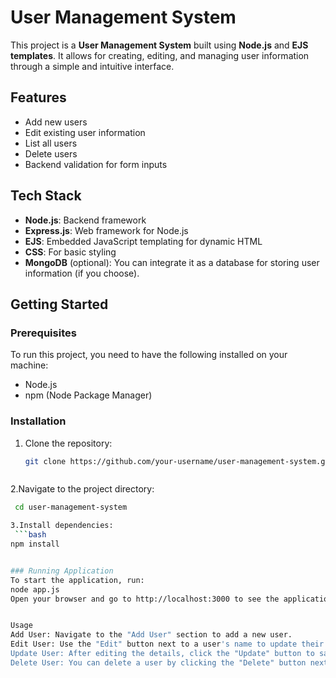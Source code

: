 # User Management System

This project is a **User Management System** built using **Node.js** and **EJS templates**. It allows for creating, editing, and managing user information through a simple and intuitive interface.

## Features
- Add new users
- Edit existing user information
- List all users
- Delete users
- Backend validation for form inputs

## Tech Stack
- **Node.js**: Backend framework
- **Express.js**: Web framework for Node.js
- **EJS**: Embedded JavaScript templating for dynamic HTML
- **CSS**: For basic styling
- **MongoDB** (optional): You can integrate it as a database for storing user information (if you choose).


## Getting Started

### Prerequisites
To run this project, you need to have the following installed on your machine:
- Node.js
- npm (Node Package Manager)

### Installation

1. Clone the repository:
   ```bash
   git clone https://github.com/your-username/user-management-system.git
   
   
   
2.Navigate to the project directory:
   ```bash
    cd user-management-system
   
3.Install dependencies:
    ```bash
   npm install


### Running Application
To start the application, run:
node app.js
Open your browser and go to http://localhost:3000 to see the application in action.


Usage
Add User: Navigate to the "Add User" section to add a new user.
Edit User: Use the "Edit" button next to a user's name to update their information.
Update User: After editing the details, click the "Update" button to save the changes.
Delete User: You can delete a user by clicking the "Delete" button next to their name.




